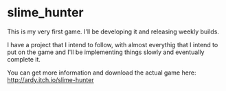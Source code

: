 # slime_hunter

This is my very first game. I'll be developing it and releasing weekly builds. 

I have a project that I intend to follow, with almost everythig that I intend to put on the game and I'll be implementing things slowly and eventually complete it.

You can get more information and download the actual game here: http://ardy.itch.io/slime-hunter
